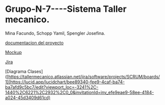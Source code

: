 # Grupo-N-7----Sistema Taller mecanico.
Mina Facundo, Schopp Yamil, Spengler Josefina.

[documentacion del proyecto](https://docs.google.com/document/d/1FJnO2W32KSkT_hStfJJaQrvqy8hHoveu/edit?usp=sharing&ouid=104000815300877297413&rtpof=true&sd=true)

[Mockup](https://www.figma.com/design/Y7N6LmlW8L3gia8yQ9BMxc/practica-profesionalizante---taller-mecanico-team-library?node-id=3323-4&t=J48fxzTsugt5bw4q-1)

[Jira](https://tallermecanico.atlassian.net/jira/software/projects/SCRUM/boards/1)

[Diagrama Clases]([https://tallermecanico.atlassian.net/jira/software/projects/SCRUM/boards/1](https://lucid.app/lucidchart/bee89340-fee9-4caf-ba74-ba7afd9c5bc7/edit?viewport_loc=-3241%2C-1440%2C6221%2C2932%2C0_0&invitationId=inv_efe9eae9-58ee-4184-a024-45d3409d61cd)
